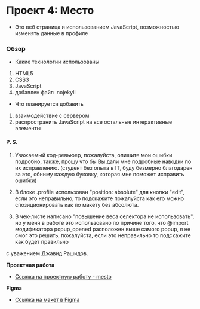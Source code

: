 # Проект 4: Место

* Это веб страница и использованием JavaScript, возможностью изменять данные в профиле

### Обзор

* Какие технологии использованы
1. HTML5
2. CSS3
3. JavaScript
4. добавлен файл .nojekyll

* Что планируется добавить
1. взаимодействие с сервером
2. распространить JavaScript на все остальные интерактивные элементы

#### P. S.

1. Уважаемый код-ревьюер, пожалуйста, опишите мои ошибки подробно, также, прошу что бы Вы дали мне подробные наводки по их исправлению. (студент без опыта в IT, буду безмерно благодарен за это, обниму каждую буковку, которая мне поможет исправить ошибки)

2. В блоке .profile использован "position: absolute" для кнопки "edit",  если это неправильно, то подскажите пожалуйста как его можно спозиционировать как по макету без абсолюта.

3. В чек-листе написано "повышение веса селектора не использовать", но у меня в работе это использовано по причине того, что @import модификатора popup_opened расположен выше самого popup, я не смог это решить, пожалуйста, если это неправильно то подскажите как будет правильно

с уважением Джавид Рашидов.

**Проектная работа**
* [Ссылка на проектную работу - mesto](https://telepuzig.github.io/mesto/index.html)


**Figma**

* [Ссылка на макет в Figma](https://www.figma.com/file/StZjf8HnoeLdiXS7dYrLAh/JavaScript.-Sprint-4)
